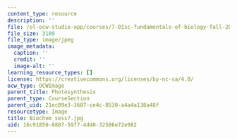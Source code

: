 ```yaml
---
content_type: resource
description: ''
file: /ol-ocw-studio-app/courses/7-01sc-fundamentals-of-biology-fall-2011/16c91850880759f74d4032586e72e982_Biochem_sess7.jpg
file_size: 3109
file_type: image/jpeg
image_metadata:
  caption: ''
  credit: ''
  image-alt: ''
learning_resource_types: []
license: https://creativecommons.org/licenses/by-nc-sa/4.0/
ocw_type: OCWImage
parent_title: Photosynthesis
parent_type: CourseSection
parent_uid: 21ec09e3-3607-ce4c-8530-a4a4a138a48f
resourcetype: Image
title: Biochem_sess7.jpg
uid: 16c91850-8807-59f7-4d40-32586e72e982
---
```


